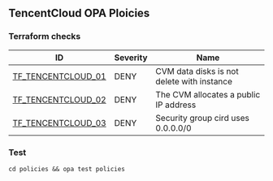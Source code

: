 ## TencentCloud OPA Ploicies

### Terraform checks
| ID                                                                                              | Severity | Name                                       |
| ----------------------------------------------------------------------------------------------- | -------- | ------------------------------------------ |
| [TF_TENCENTCLOUD_01](https://github.com/tencentcloudstack/opa-policies/wiki/TF_TENCENTCLOUD_01) | DENY     | CVM data disks is not delete with instance |
| [TF_TENCENTCLOUD_02](https://github.com/tencentcloudstack/opa-policies/wiki/TF_TENCENTCLOUD_02) | DENY     | The CVM allocates a public IP address      |
| [TF_TENCENTCLOUD_03](https://github.com/tencentcloudstack/opa-policies/wiki/TF_TENCENTCLOUD_03) | DENY     | Security group cird uses 0.0.0.0/0         |


### Test
`cd policies && opa test policies`